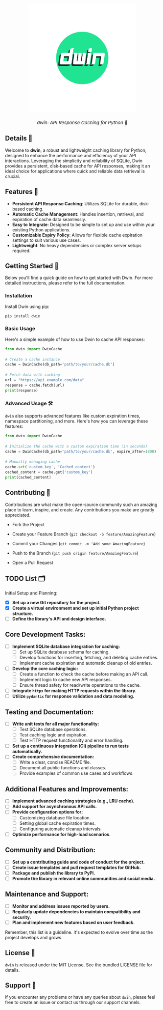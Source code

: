<h1 align="center">
    <img alt="dwin Logo" width="350px" src="logo/dwin_logo.png"><br>
</h1>

<div align="center">
<i style="display: block; font-style: italic; font-size:15px;">dwin: API Response Caching for Python 🚀</i>
</div>

## Details 🚀
Welcome to **dwin**, a robust and lightweight caching library for Python, designed to enhance the performance and efficiency of your API interactions. Leveraging the simplicity and reliability of SQLite, Dwin provides a persistent, disk-based cache for API responses, making it an ideal choice for applications where quick and reliable data retrieval is crucial.



## Features 🌟

- **Persistent API Response Caching**: Utilizes SQLite for durable, disk-based caching.
- **Automatic Cache Management**: Handles insertion, retrieval, and expiration of cache data seamlessly.
- **Easy to Integrate**: Designed to be simple to set up and use within your existing Python applications.
- **Customizable Expiry Policy**: Allows for flexible cache expiration settings to suit various use cases.
- **Lightweight**: No heavy dependencies or complex server setups required.

## Getting Started 🚀
Below you'll find a quick guide on how to get started with Dwin. For more detailed instructions, please refer to the full documentation.

### Installation 

Install Dwin using pip:

```bash
pip install dwin
```

### Basic Usage

Here's a simple example of how to use Dwin to cache API responses:

```python
from dwin import DwinCache

# Create a cache instance
cache = DwinCache(db_path='path/to/your/cache.db')

# Fetch data with caching
url = "https://api.example.com/data"
response = cache.fetch(url)
print(response)


```

### Advanced Usage 🛠

`dwin` also supports advanced features like custom expiration times, namespace partitioning, and more. Here's how you can leverage these features:

```python
from dwin import DwinCache

# Initialize the cache with a custom expiration time (in seconds)
cache = DwinCache(db_path='path/to/your/cache.db', expire_after=1800)

# Manually managing cache
cache.set('custom_key', 'Cached content')
cached_content = cache.get('custom_key')
print(cached_content)


```

## Contributing 🤝

Contributions are what make the open-source community such an amazing place to learn, inspire, and create. Any contributions you make are greatly appreciated.

- Fork the Project

- Create your Feature Branch (`git checkout -b feature/AmazingFeature`)

- Commit your Changes (`git commit -m 'Add some AmazingFeature`)

- Push to the Branch (`git push origin feature/AmazingFeature`)

- Open a Pull Request
  


## TODO List 🗂️
Initial Setup and Planning:
- [x] **Set up a new Git repository for the project.**
- [x] **Create a virtual environment and set up initial Python project structure.**
- [ ] **Define the library's API and design interface.**

## Core Development Tasks:
- [ ] **Implement SQLite database integration for caching:**
  - [ ] Set up SQLite database schema for caching.
  - [ ] Develop functions for inserting, fetching, and deleting cache entries.
  - [ ] Implement cache expiration and automatic cleanup of old entries.
- [ ] **Develop the core caching logic:**
  - [ ] Create a function to check the cache before making an API call.
  - [ ] Implement logic to cache new API responses.
  - [ ] Ensure thread safety for read/write operations to the cache.
- [ ] **Integrate `httpx` for making HTTP requests within the library.**
- [ ] **Utilize `pydantic` for response validation and data modeling.**

## Testing and Documentation:
- [ ] **Write unit tests for all major functionality:**
  - [ ] Test SQLite database operations.
  - [ ] Test caching logic and expiration.
  - [ ] Test HTTP request functionality and error handling.
- [ ] **Set up a continuous integration (CI) pipeline to run tests automatically.**
- [ ] **Create comprehensive documentation:**
  - [ ] Write a clear, concise README file.
  - [ ] Document all public functions and classes.
  - [ ] Provide examples of common use cases and workflows.

## Additional Features and Improvements:
- [ ] **Implement advanced caching strategies (e.g., LRU cache).**
- [ ] **Add support for asynchronous API calls.**
- [ ] **Provide configuration options for:**
  - [ ] Customizing database file location.
  - [ ] Setting global cache expiration times.
  - [ ] Configuring automatic cleanup intervals.
- [ ] **Optimize performance for high-load scenarios.**

## Community and Distribution:
- [ ] **Set up a contributing guide and code of conduct for the project.**
- [ ] **Create issue templates and pull request templates for GitHub.**
- [ ] **Package and publish the library to PyPI.**
- [ ] **Promote the library in relevant online communities and social media.**

## Maintenance and Support:
- [ ] **Monitor and address issues reported by users.**
- [ ] **Regularly update dependencies to maintain compatibility and security.**
- [ ] **Plan and implement new features based on user feedback.**

Remember, this list is a guideline. It's expected to evolve over time as the project develops and grows.


## License 📄
`dwin` is released under the MIT License. See the bundled LICENSE file for details.

## Support 💬
If you encounter any problems or have any queries about `dwin`, please feel free to create an issue or contact us through our support channels.
